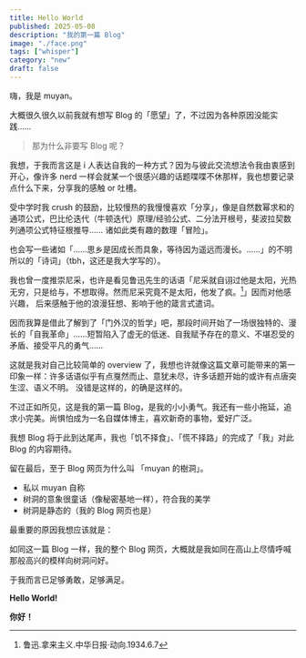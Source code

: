 ```yaml
---
title: Hello World
published: 2025-05-08
description: "我的第一篇 Blog"
image: "./face.png"
tags: ["whisper"]
category: "new"
draft: false
---
```


嗨，我是 muyan。

大概很久很久以前我就有想写 Blog 的「愿望」了，不过因为各种原因没能实践……

> 那为什么非要写 Blog 呢？

我想，于我而言这是 i 人表达自我的一种方式？因为与彼此交流想法令我由衷感到开心，像许多 nerd 一样会就某一个很感兴趣的话题喋喋不休那样，我也想要记录点什么下来，分享我的感触 or 吐槽。

受中学时我 crush 的鼓励，比较慢热的我慢慢喜欢「分享」，像是自然数幂求和的通项公式，巴比伦迭代（牛顿迭代）原理/经验公式、二分法开根号，斐波拉契数列通项公式特征根推导……
诸如此类有趣的数理「冒险」。

也会写一些诸如「……思乡是因成长而具象，等待因为遥远而漫长。……」的不明所以的「诗词」（tbh，这还是我大学写的）。

我也曾一度推崇尼采，也许是看见鲁迅先生的话语「尼采就自诩过他是太阳，光热无穷，只是给与，不想取得。然而尼采究竟不是太阳，他发了疯。[^1]」因而对他感兴趣，
后来感触于他的浪漫狂想、影响于他的箴言式遣词。

因而我算是借此了解到了「门外汉的哲学」吧，那段时间开始了一场很独特的、漫长的「自我革命」……短暂陷入了虚无的低迷、自我赋予存在的意义、不堪忍受的矛盾、接受平凡的勇气……

这就是我对自己比较简单的 overview 了，我想也许就像这篇文章可能带来的第一印象一样：许多话语似乎有点戛然而止、意犹未尽，许多话题开始的或许有点唐突生涩、语义不明。
没错是这样的，的确是这样的。

不过正如所见，这是我的第一篇 Blog，是我的小小勇气。我还有一些小拖延，追求小完美。尚惧怕成为一名自媒体博主，喜欢新奇的事物，爱好广泛。

我想 Blog 将于此到达尾声，我也「饥不择食」、「慌不择路」的完成了「我」对此 Blog 的内容期待。

留在最后，至于 Blog 网页为什么叫 「muyan 的樹洞」。

- 私以 muyan 自称
- 树洞的意象很童话（像秘密基地一样），符合我的美学
- 树洞是静态的（我的 Blog 网页也是）

最重要的原因我想应该就是：

如同这一篇 Blog 一样，我的整个 Blog 网页，大概就是我如同在高山上尽情呼喊那般高兴的模样向树洞问好。

于我而言已足够勇敢，足够满足。

**Hello World!**

**你好！**

[^1]: 鲁迅.拿来主义.中华日报·动向.1934.6.7
